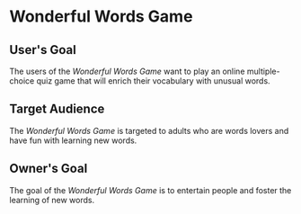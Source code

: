 # Wonderful Words Game

## User's Goal

The users of the <em>Wonderful Words Game</em> want to play an online multiple-choice quiz game that will enrich their vocabulary with unusual words.

## Target Audience

The <em>Wonderful Words Game</em> is targeted to adults who are words lovers and have fun with learning new words.

## Owner's Goal

The goal of the <em>Wonderful Words Game</em> is to entertain people and foster the learning of new words. 